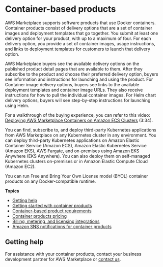 # Container\-based products<a name="container-based-products"></a>

AWS Marketplace supports software products that use Docker containers\. Container products consist of delivery options that are a set of container images and deployment templates that go together\. You submit at least one delivery option for your product, with up to a maximum of four\. For each delivery option, you provide a set of container images, usage instructions, and links to deployment templates for customers to launch that delivery option\.

AWS Marketplace buyers see the available delivery options on the published product detail pages that are available to them\. After they subscribe to the product and choose their preferred delivery option, buyers see information and instructions for launching and using the product\. For Container image delivery options, buyers see links to the available deployment templates and container image URLs\. They also receive instructions for how to pull the individual container images\. For Helm chart delivery options, buyers will see step\-by\-step instructions for launching using Helm\.

For a walkthrough of the buying experience, you can refer to this video: [ Deploying AWS Marketplace Containers on Amazon ECS Clusters](https://www.youtube.com/watch?v=XaiUAiQQJtk) \(3:34\)\.

You can find, subscribe to, and deploy third\-party Kubernetes applications from AWS Marketplace on any Kubernetes cluster in any environment\. You can deploy third\-party Kubernetes applications on Amazon Elastic Container Service \(Amazon ECS\), Amazon Elastic Kubernetes Service \(Amazon EKS\), AWS Fargate, and on\-premises using Amazon EKS Anywhere \(EKS Anywhere\)\. You can also deploy them on self\-managed Kubernetes clusters on\-premises or in Amazon Elastic Compute Cloud \(Amazon EC2\)\.

You can run Free and Bring Your Own License model \(BYOL\) container products on any Docker\-compatible runtime\.

**Topics**
+ [Getting help](#container-help)
+ [Getting started with container products](container-product-getting-started.md)
+ [Container\-based product requirements](container-product-policies.md)
+ [Container products pricing](pricing-container-products.md)
+ [Billing, metering, and licensing integrations](container-products-billing-integration.md)
+ [Amazon SNS notifications for container products](container-notification.md)

## Getting help<a name="container-help"></a>

For assistance with your container products, contact your business development partner for AWS Marketplace or [contact us](https://aws.amazon.com/marketplace/management/contact-us/)\.